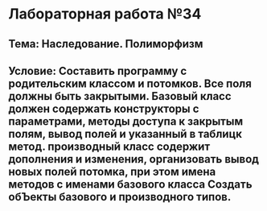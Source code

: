 # Лабораторная работа №34
## Тема: Наследование. Полиморфизм

## Условие: Составить программу с родительским классом и потомков. Все поля должны быть закрытыми. Базовый класс должен содержать конструкторы  с параметрами, методы доступа к закрытым полям, вывод полей и указанный в таблицк метод. производный класс содержит дополнения и изменения, организовать вывод новых полей потомка, при этом имена методов с именами базового класса Создать обЪекты базового и производного типов.
